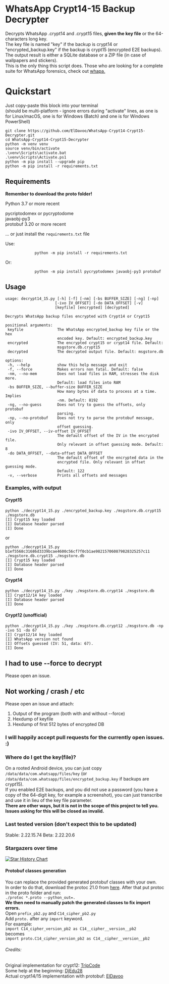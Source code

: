 # WhatsApp Crypt14-15 Backup Decrypter
Decrypts WhatsApp .crypt14 and .crypt15 files, **given the key file** or the 64-characters long key.  
The key file is named "key" if the backup is crypt14 or  
"encrypted_backup.key" if the backup is crypt15 (encrypted E2E backups).  
The output result is either a SQLite database 
or a ZIP file (in case of wallpapers and stickers).  
This is the only thing this script does. 
Those who are looking for a complete suite for
WhatsApp forensics, check out [whapa.](https://github.com/B16f00t/whapa)

# Quickstart
Just copy-paste this block into your terminal  
(should be multi-platform - ignore errors during "activate" lines, as one is for Linux/macOS, one is for Windows (Batch) and one is for Windows PowerShell)
```
git clone https://github.com/ElDavoo/WhatsApp-Crypt14-Crypt15-Decrypter.git
cd WhatsApp-Crypt14-Crypt15-Decrypter
python -m venv venv
source venv/bin/activate
.\venv\Scripts\activate.bat
.\venv\Scripts\Activate.ps1
python -m pip install --upgrade pip
python -m pip install -r requirements.txt
```

## Requirements

**Remember to download the proto folder!**

Python 3.7 or more recent   

pycriptodomex or pycryptodome  
javaobj-py3  
protobuf 3.20 or more recent  

... or just install the `requirements.txt` file

Use:
 ```
              python -m pip install -r requirements.txt
 ```
  Or:
 ```
              python -m pip install pycryptodomex javaobj-py3 protobuf
 ```

## Usage

 ```
usage: decrypt14_15.py [-h] [-f] [-nm] [-bs BUFFER_SIZE] [-ng] [-np]
                       [-ivo IV_OFFSET] [-do DATA_OFFSET] [-v]
                       [keyfile] [encrypted] [decrypted]

Decrypts WhatsApp backup files encrypted with Crypt14 or Crypt15

positional arguments:
  keyfile               The WhatsApp encrypted_backup key file or the hex
                        encoded key. Default: encrypted_backup.key
  encrypted             The encrypted crypt15 or crypt14 file. Default:
                        msgstore.db.crypt15
  decrypted             The decrypted output file. Default: msgstore.db

options:
  -h, --help            show this help message and exit
  -f, --force           Makes errors non fatal. Default: false
  -nm, --no-mem         Does not load files in RAM, stresses the disk more.
                        Default: load files into RAM
  -bs BUFFER_SIZE, --buffer-size BUFFER_SIZE
                        How many bytes of data to process at a time. Implies
                        -nm. Default: 8192
  -ng, --no-guess       Does not try to guess the offsets, only protobuf
                        parsing.
  -np, --no-protobuf    Does not try to parse the protobuf message, only
                        offset guessing.
  -ivo IV_OFFSET, --iv-offset IV_OFFSET
                        The default offset of the IV in the encrypted file.
                        Only relevant in offset guessing mode. Default: 8
  -do DATA_OFFSET, --data-offset DATA_OFFSET
                        The default offset of the encrypted data in the
                        encrypted file. Only relevant in offset guessing mode.
                        Default: 122
  -v, --verbose         Prints all offsets and messages
 ```  

### Examples, with output
#### Crypt15
```  
python ./decrypt14_15.py ./encrypted_backup.key ./msgstore.db.crypt15 ./msgstore.db
[I] Crypt15 key loaded
[I] Database header parsed
[I] Done
```  
or
```  
python ./decrypt14_15.py b1ef5568c31686d3339bcae4600c56cf7f0cb1ae982157060879828325257c11 ./msgstore.db.crypt15 ./msgstore.db
[I] Crypt15 key loaded
[I] Database header parsed
[I] Done
``` 
#### Crypt14
```  
python ./decrypt14_15.py ./key ./msgstore.db.crypt14 ./msgstore.db
[I] Crypt12/14 key loaded
[I] Database header parsed
[I] Done
```  
#### Crypt12 (unofficial)
```  
python ./decrypt14_15.py ./key ./msgstore.db.crypt12 ./msgstore.db -np -ivo 51 -do 67 
[I] Crypt12/14 key loaded
[I] WhatsApp version not found
[I] Offsets guessed (IV: 51, data: 67).
[I] Done
```

## I had to use --force to decrypt
Please open an issue.

## Not working / crash / etc

Please open an issue and attach:
1) Output of the program (both with and without --force)
2) Hexdump of keyfile
3) Hexdump of first 512 bytes of encrypted DB

### I will happily accept pull requests for the currently open issues. :)

### Where do I get the key(file)?
On a rooted Android device, you can just copy 
`/data/data/com.whatsapp/files/key` 
(or `/data/data/com.whatsapp/files/encrypted_backup.key` if backups are crypt15).  
If you enabled E2E backups, and you did not use a password 
(you have a copy of the 64-digit key, for example a screenshot), 
you can just transcribe and use it in lieu of the key file parameter.  
**There are other ways, but it is not in the scope of this project 
to tell you.  
Issues asking for this will be closed as invalid.**  

### Last tested version (don't expect this to be updated)
Stable: 2.22.15.74 
Beta: 2.22.20.6


### Stargazers over time

[![Star History Chart](https://api.star-history.com/svg?repos=ElDavoo/WhatsApp-Crypt14-Crypt15-Decrypter&type=Date)](https://star-history.com/#ElDavoo/WhatsApp-Crypt14-Crypt15-Decrypter&Date)

#### Protobuf classes generation

You can replace the provided generated protobuf classes with your own.  
In order to do that, download the protoc 21.0 from
[here](https://github.com/protocolbuffers/protobuf/releases).
After that put protoc in the proto folder and run:  
`./protoc *.proto --python_out=.`   
**We then need to manually patch the generated classes to fix import errors.**  
Open `prefix_pb2.py` and `C14_cipher_pb2.py`  
Add `proto.` after any `import` keyword.  
For example:  
`import C14_cipher_version_pb2 as C14__cipher__version__pb2`  
becomes  
`import proto.C14_cipher_version_pb2 as C14__cipher__version__pb2`


###### Credits:
 Original implementation for crypt12: [TripCode](https://github.com/TripCode)    
 Some help at the beginning: [DjEdu28](https://github.com/DjEdu28)  
 Actual crypt14/15 implementation with protobuf: [ElDavoo](https://github.com/ElDavoo)
